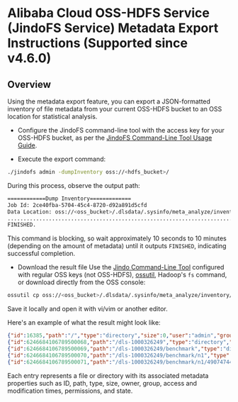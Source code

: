 # Alibaba Cloud OSS-HDFS Service (JindoFS Service) Metadata Export Instructions \(Supported since v4.6.0\)

## Overview

Using the metadata export feature, you can export a JSON-formatted inventory of file metadata from your current OSS-HDFS bucket to an OSS location for statistical analysis.

* Configure the JindoFS command-line tool with the access key for your OSS-HDFS bucket, as per the [JindoFS Command-Line Tool Usage Guide](usages/oss_jindo_cli.md).

* Execute the export command:
```bash
./jindofs admin -dumpInventory oss://<hdfs_bucket>/
```
During this process, observe the output path:
```bash
============Dump Inventory=============
Job Id: 2ce40fba-5704-45c4-8720-d92a891d5cfd
Data Location: oss://<oss_bucket>/.dlsdata/.sysinfo/meta_analyze/inventory/1666584461201.2ce40fba-5704-45c4-8720-d92a891d5cfd
.....................................................................................................................
FINISHED.
```
This command is blocking, so wait approximately 10 seconds to 10 minutes (depending on the amount of metadata) until it outputs `FINISHED`, indicating successful completion.

* Download the result file
  Use the [Jindo Command-Line Tool](usages/oss_jindo_cli.md) configured with regular OSS keys (not OSS-HDFS), [ossutil](https://help.aliyun.com/document_detail/50452.html), Hadoop's `fs` command, or download directly from the OSS console:

```bash
ossutil cp oss://<oss_bucket>/.dlsdata/.sysinfo/meta_analyze/inventory/1666584461201.2ce40fba-5704-45c4-8720-d92a891d5cfd ./
```
Save it locally and open it with vi/vim or another editor.

Here's an example of what the result might look like:
```json
{"id":16385,"path":"/","type":"directory","size":0,"user":"admin","group":"supergroup","atime":0,"mtime":1666581702933,"permission":511,"state":1}
{"id":6246684106789500068,"path":"/dls-1000326249","type":"directory","size":0,"user":"hadoop","group":"supergroup","atime":0,"mtime":1660889124590,"permission":511,"state":0}
{"id":6246684106789500069,"path":"/dls-1000326249/benchmark","type":"directory","size":0,"user":"hadoop","group":"supergroup","atime":0,"mtime":1660889124590,"permission":511,"state":0}
{"id":6246684106789500070,"path":"/dls-1000326249/benchmark/n1","type":"directory","size":0,"user":"hadoop","group":"supergroup","atime":0,"mtime":1660889124590,"permission":511,"state":0}
{"id":6246684106789500071,"path":"/dls-1000326249/benchmark/n1/490747449","type":"directory","size":0,"user":"hadoop","group":"supergroup","atime":0,"mtime":1660895613953,"permission":511,"state":0}
```
Each entry represents a file or directory with its associated metadata properties such as ID, path, type, size, owner, group, access and modification times, permissions, and state.